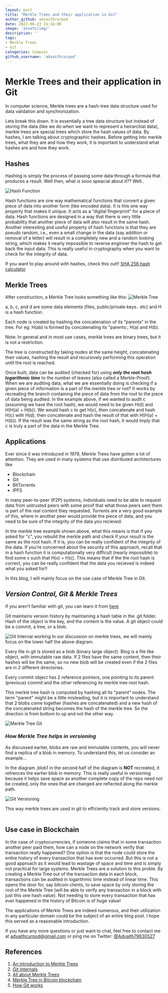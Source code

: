 ```yaml
---
layout: post
title: "Merkle Trees and their application in Git"
author_github: advaithcurpod
date: 2022-06-23 15:16:00
image: 'assets/img/'
description: ''
tags:
- Merkle Trees
- Git
categories: Compsoc
github_username: 'advaithcurpod'
---
```


# **Merkle Trees and their application in Git**
In computer science, Merkle trees are a hash-tree data structure used for data validation and synchronization.

Lets break this down. It is essentially a tree data structure but instead of storing the data (like we do when we want to represent a heirarchial data), merkle trees are special trees which store the hash values of data. By hashes, I am talking about cryptographic hashes. Before getting into merkle trees, what they are and how they work, it is important to understand what hashes are and how they work.

## **Hashes**
Hashing is simply the process of passing some data through a formula that produces a result. Well then, what is sooo speacial about it?? Well..

![Hash Function](/blog/assets/img/merkle-trees/hash_functions.jpg)

Hash functions are one way mathematical functions that convert a given piece of data into another form (like encoded data). It is this one way property that makes it unique. It acts as a “digital fingerprint” for a piece of data. Hash functions are designed in a way that there is very little probability that another piece of data will also result in the same hash. Another interesting and useful property of hash functions is that they are pseudo random, i.e., even a small change in the data (say addition or removal of a letter) will result in a completely new and a random looking string, which makes it nearly impossible to reverse enginner the hash to get back the input data. This is really useful in cryptography when you want to check for the integrity of data.

If you want to play around with hashes, check this out!!
[SHA 256 hash calculator](https://www.movable-type.co.uk/scripts/sha256.html)


## **Merkle Trees**
After construction, a Merkle Tree looks something like this:
![Merkle Tree](/blog/assets/img/merkle-trees/merkle-tree.png)

a, b, c, and d are some data elements (files, public/private keys.. etc) and H is a hash function.

Each node is created by hashing the concatenation of its “parents” in the tree. For eg: H(ab) is formed by concatenating its "parents:, H(a) and H(b).

Note: In general and in most use cases, merkle trees are binary trees, but it is not a restriction.

The tree is constructed by taking nodes at the same height, concatenating their values, hashing the result and recursively performing this operation until the root is reached.

Once built, data can be audited (checked for) using ***only the root hash logarithmic time*** to the number of leaves (also called a Merkle-Proof). When we are auditing data, what we are essentially doing is checking if a given piece of information is a part of the merkle tree or not? It works by recreating the branch containing the piece of data from the root to the piece of data being audited. In the example above, if we wanted to audit c (assuming we have the root hash), we would need to be given H(d) and H(H(a) + H(b)). We would hash c to get H(c), then concatenate and hash H(c) with H(d), then concatenate and hash the result of that with H(H(a) + H(b)). If the result was the same string as the root hash, it would imply that c is truly a part of the data in the Merkle Tree.

## **Applications**
Ever since it was introduced in 1979, Merkle Trees have gotten a lot of attention. They are used in many systems that use distributed architectures like
- Blockchain
- Git
- BitTorrents
- IPFS

In many peer-to-peer (P2P) systems, individuals need to be able to request data from untrusted peers with some proof that what those peers sent them is part of the real content they requested. Torrents are a very good example of this, where in another peer would provide the piece of data, and you need to be sure of the integrity of the data you recieved.

In the merkle tree example shown above, what this means is that if you asked for "c", you rebuild the merkle path and check if your result is the same as the root hash. If it is, you can be really confident of the integrity of  the data. If you’re concerned about the security of this approach, recall that in a hash function it is computationally very difficult (nearly impossible) to find some x such that H(x) = H(c). This means that if the the root hash is correct, you can be really confident that the data you recieved is indeed what you asked for!!

In this blog, I will mainly focus on the use case of Merkle Tree in Git.
<br>

## ***Version Control, Git & Merkle Trees***
If you aren't familiar with git, you can learn it from [here](https://www.freecodecamp.org/news/what-is-git-and-how-to-use-it-c341b049ae61/)

Git maintains version history by maintaining a hash table in the .git folder. Hash of the object is the key, and the content is the value. A git object could be a commit, a tree, or a blob.

![Git Internal working](/blog/assets/img/merkle-trees/git-working.jpeg)
In our discussion on merkle trees, we will mainly focus on the lower half the above diagram.

Every file in git is stored as a blob (binary large object). Blog is a file like object, with immutable raw data. If 2 files have the same content, then their hashes will be the same, so no new blob will be created even if the 2 files are in 2 different directories. 

Every commit object has 2 reference pointers, one pointing to its parent (previous) commit and the other referencing its merkle tree root hash.

<!-- ![Git Versioning](/blog/assets/img/merkle-trees/git-versioning.jpeg) -->

This merkle tree hash is computed by hashing all its "parent" nodes. The term "parent" might be a little misleading, but it is important to understand that 2 blobs come together (hashes are concatenated) and a new hash of the concatenated string becomes the hash of the merkle tree. So the direction is from bottom to up and not the other way.

![Merkle Tree Git](/blog/assets/img/merkle-trees/merkle-tree-git.png)

### ***How Merkle Tree helps in versioning***
As discussed earlier, blobs are raw and immutable contents, you will never find a replica of a blob in memory. To understand this, let us consider an example...

In the diagram ,blob1 in the second half of the diagram is **NOT** recreated, it refrences the earlier blob in memory. This is really useful in versioning because it helps save space as another complete copy of the repo need not be created, only the ones that are changed are reflected along the merkle path.

![Git Versioning](/blog/assets/img/merkle-trees/versioning.png)

This way merkle trees are used in git to efficiently track and store versions.
<br><br>

## **Use case in Blockchain**
In the case of cryptocurrencies, if someone claims that in some transaction another peer paid them, how can a node on the network verify that transaction really happened? One option is that the node could store the entire history of every transaction that has ever occurred. But this is not a good approach as it would lead to wastage of space and time and is simply not practical for large systems. Merkle Trees are a solution to this proble. By creating a Merkle Tree out of the transaction data in each block, transactions can be audited in logarithmic time instead of linear time. This opens the door for, say bitcoin clients, to save space by only storing the root of the Merkle Tree (will be able to verify any transaction in a block with just this one hash value). Not needing to store every transaction that has ever happened in the history of Bitcoin is of huge value!

The applications of Merkle Trees are indeed numerous, and their utilization in any particular domain could be the subject of an entire blog post. I hope this served as a reasonable introduction.

If you have any more questions or just want to chat, feel free to contact me at advaithcurpod@gmail.com or ping me on Twitter: [@Advaith79630527](https://twitter.com/Advaith79630527)

## **References**
1. [An introduction to Merkle Trees](https://medium.com/hackernoon/merkle-tree-introduction-4c44250e2da7)
2. [Git Internals](https://www.youtube.com/watch?v=P6jD966jzlk)
3. [All about Merkle Trees](https://www.codementor.io/blog/merkle-trees-5h9arzd3n8)
4. [Merkle Tree in Bitcoin blockchain](https://medium.com/blockchain-stories/the-tale-of-merkle-tree-in-bitcoin-blockchain-2c5fa5a298f7)
5. [How Git works](https://github.com/kdakan/How-Git-Works)